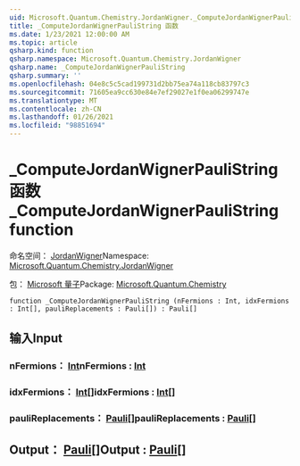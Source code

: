 ```yaml
---
uid: Microsoft.Quantum.Chemistry.JordanWigner._ComputeJordanWignerPauliString
title: _ComputeJordanWignerPauliString 函数
ms.date: 1/23/2021 12:00:00 AM
ms.topic: article
qsharp.kind: function
qsharp.namespace: Microsoft.Quantum.Chemistry.JordanWigner
qsharp.name: _ComputeJordanWignerPauliString
qsharp.summary: ''
ms.openlocfilehash: 04e8c5c5cad199731d2bb75ea74a118cb83797c3
ms.sourcegitcommit: 71605ea9cc630e84e7ef29027e1f0ea06299747e
ms.translationtype: MT
ms.contentlocale: zh-CN
ms.lasthandoff: 01/26/2021
ms.locfileid: "98851694"
---
```

# <a name="_computejordanwignerpaulistring-function"></a><span data-ttu-id="79827-102">_ComputeJordanWignerPauliString 函数</span><span class="sxs-lookup"><span data-stu-id="79827-102">_ComputeJordanWignerPauliString function</span></span>

<span data-ttu-id="79827-103">命名空间： [JordanWigner](xref:Microsoft.Quantum.Chemistry.JordanWigner)</span><span class="sxs-lookup"><span data-stu-id="79827-103">Namespace: [Microsoft.Quantum.Chemistry.JordanWigner](xref:Microsoft.Quantum.Chemistry.JordanWigner)</span></span>

<span data-ttu-id="79827-104">包： [Microsoft 量子](https://nuget.org/packages/Microsoft.Quantum.Chemistry)</span><span class="sxs-lookup"><span data-stu-id="79827-104">Package: [Microsoft.Quantum.Chemistry](https://nuget.org/packages/Microsoft.Quantum.Chemistry)</span></span>




```qsharp
function _ComputeJordanWignerPauliString (nFermions : Int, idxFermions : Int[], pauliReplacements : Pauli[]) : Pauli[]
```


## <a name="input"></a><span data-ttu-id="79827-105">输入</span><span class="sxs-lookup"><span data-stu-id="79827-105">Input</span></span>

### <a name="nfermions--int"></a><span data-ttu-id="79827-106">nFermions： [Int](xref:microsoft.quantum.lang-ref.int)</span><span class="sxs-lookup"><span data-stu-id="79827-106">nFermions : [Int](xref:microsoft.quantum.lang-ref.int)</span></span>




### <a name="idxfermions--int"></a><span data-ttu-id="79827-107">idxFermions： [Int](xref:microsoft.quantum.lang-ref.int)[]</span><span class="sxs-lookup"><span data-stu-id="79827-107">idxFermions : [Int](xref:microsoft.quantum.lang-ref.int)[]</span></span>




### <a name="paulireplacements--pauli"></a><span data-ttu-id="79827-108">pauliReplacements： [Pauli](xref:microsoft.quantum.lang-ref.pauli)[]</span><span class="sxs-lookup"><span data-stu-id="79827-108">pauliReplacements : [Pauli](xref:microsoft.quantum.lang-ref.pauli)[]</span></span>





## <a name="output--pauli"></a><span data-ttu-id="79827-109">Output： [Pauli](xref:microsoft.quantum.lang-ref.pauli)[]</span><span class="sxs-lookup"><span data-stu-id="79827-109">Output : [Pauli](xref:microsoft.quantum.lang-ref.pauli)[]</span></span>

